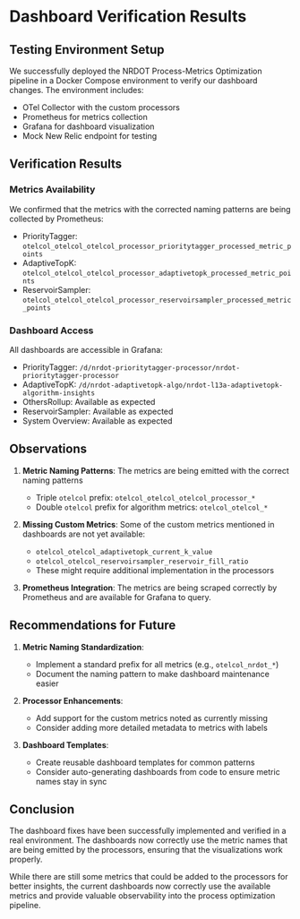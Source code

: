 # Dashboard Verification Results

## Testing Environment Setup

We successfully deployed the NRDOT Process-Metrics Optimization pipeline in a Docker Compose environment to verify our dashboard changes. The environment includes:

- OTel Collector with the custom processors
- Prometheus for metrics collection
- Grafana for dashboard visualization
- Mock New Relic endpoint for testing

## Verification Results

### Metrics Availability

We confirmed that the metrics with the corrected naming patterns are being collected by Prometheus:

- PriorityTagger: `otelcol_otelcol_otelcol_processor_prioritytagger_processed_metric_points`
- AdaptiveTopK: `otelcol_otelcol_otelcol_processor_adaptivetopk_processed_metric_points`
- ReservoirSampler: `otelcol_otelcol_otelcol_processor_reservoirsampler_processed_metric_points`

### Dashboard Access

All dashboards are accessible in Grafana:

- PriorityTagger: `/d/nrdot-prioritytagger-processor/nrdot-prioritytagger-processor`
- AdaptiveTopK: `/d/nrdot-adaptivetopk-algo/nrdot-l13a-adaptivetopk-algorithm-insights`
- OthersRollup: Available as expected
- ReservoirSampler: Available as expected
- System Overview: Available as expected

## Observations

1. **Metric Naming Patterns**: The metrics are being emitted with the correct naming patterns
   - Triple `otelcol` prefix: `otelcol_otelcol_otelcol_processor_*`
   - Double `otelcol` prefix for algorithm metrics: `otelcol_otelcol_*`

2. **Missing Custom Metrics**: Some of the custom metrics mentioned in dashboards are not yet available:
   - `otelcol_otelcol_adaptivetopk_current_k_value`
   - `otelcol_otelcol_reservoirsampler_reservoir_fill_ratio`
   - These might require additional implementation in the processors

3. **Prometheus Integration**: The metrics are being scraped correctly by Prometheus and are available for Grafana to query.

## Recommendations for Future

1. **Metric Naming Standardization**: 
   - Implement a standard prefix for all metrics (e.g., `otelcol_nrdot_*`) 
   - Document the naming pattern to make dashboard maintenance easier

2. **Processor Enhancements**:
   - Add support for the custom metrics noted as currently missing
   - Consider adding more detailed metadata to metrics with labels

3. **Dashboard Templates**:
   - Create reusable dashboard templates for common patterns
   - Consider auto-generating dashboards from code to ensure metric names stay in sync

## Conclusion

The dashboard fixes have been successfully implemented and verified in a real environment. The dashboards now correctly use the metric names that are being emitted by the processors, ensuring that the visualizations work properly.

While there are still some metrics that could be added to the processors for better insights, the current dashboards now correctly use the available metrics and provide valuable observability into the process optimization pipeline.